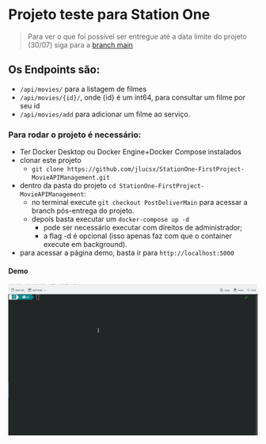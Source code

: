 # Projeto teste para Station One
> Para ver o que foi possível ser entregue até a data limite do projeto (30/07) siga para a [branch main](https://github.com/jlucsx/StationOne-FirstProject-MovieAPIManagement/)
## Os Endpoints são:
- `/api/movies/` para a listagem de filmes
- `/api/movies/{id}/`, onde {id} é um int64, para consultar um filme por seu id
- `/api/movies/add` para adicionar um filme ao serviço.

### Para rodar o projeto é necessário:
- Ter Docker Desktop ou Docker Engine+Docker Compose instalados
- clonar este projeto
  - `git clone https://github.com/jlucsx/StationOne-FirstProject-MovieAPIManagement.git`
- dentro da pasta do projeto `cd StationOne-FirstProject-MovieAPIManagement`:
  - no terminal execute `git checkout PostDeliverMain` para acessar a branch pós-entrega do projeto.
  - depois basta executar um `docker-compose up -d`
    - pode ser necessário executar com direitos de administrador;
    - a flag -d é opcional (isso apenas faz com que o container execute em background).
- para acessar a página demo, basta ir para `http://localhost:5000`

#### Demo
![Rápido .gif testando o projeto](./etc/postdeliver_demo.gif)
